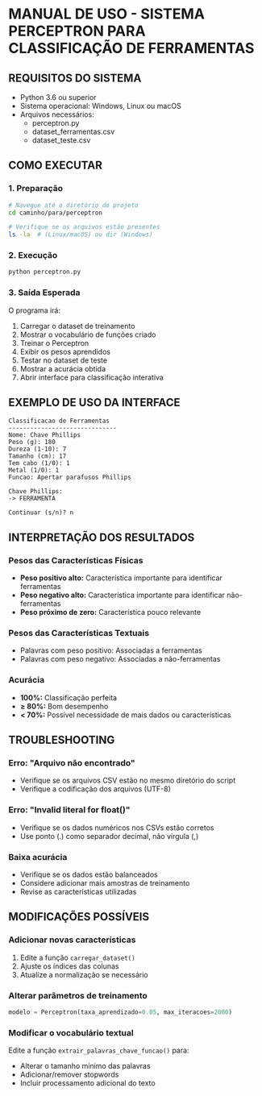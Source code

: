 # MANUAL DE USO - SISTEMA PERCEPTRON PARA CLASSIFICAÇÃO DE FERRAMENTAS

## REQUISITOS DO SISTEMA

- Python 3.6 ou superior
- Sistema operacional: Windows, Linux ou macOS
- Arquivos necessários:
  - perceptron.py
  - dataset_ferramentas.csv
  - dataset_teste.csv

## COMO EXECUTAR

### 1. Preparação
```bash
# Navegue até o diretório do projeto
cd caminho/para/perceptron

# Verifique se os arquivos estão presentes
ls -la  # (Linux/macOS) ou dir (Windows)
```

### 2. Execução
```bash
python perceptron.py
```

### 3. Saída Esperada

O programa irá:
1. Carregar o dataset de treinamento
2. Mostrar o vocabulário de funções criado
3. Treinar o Perceptron
4. Exibir os pesos aprendidos
5. Testar no dataset de teste
6. Mostrar a acurácia obtida
7. Abrir interface para classificação interativa

## EXEMPLO DE USO DA INTERFACE

```
Classificacao de Ferramentas
------------------------------
Nome: Chave Phillips
Peso (g): 180
Dureza (1-10): 7
Tamanho (cm): 17
Tem cabo (1/0): 1
Metal (1/0): 1
Funcao: Apertar parafusos Phillips

Chave Phillips:
-> FERRAMENTA

Continuar (s/n)? n
```

## INTERPRETAÇÃO DOS RESULTADOS

### Pesos das Características Físicas
- **Peso positivo alto:** Característica importante para identificar ferramentas
- **Peso negativo alto:** Característica importante para identificar não-ferramentas
- **Peso próximo de zero:** Característica pouco relevante

### Pesos das Características Textuais
- Palavras com peso positivo: Associadas a ferramentas
- Palavras com peso negativo: Associadas a não-ferramentas

### Acurácia
- **100%:** Classificação perfeita
- **≥ 80%:** Bom desempenho
- **< 70%:** Possível necessidade de mais dados ou características

## TROUBLESHOOTING

### Erro: "Arquivo não encontrado"
- Verifique se os arquivos CSV estão no mesmo diretório do script
- Verifique a codificação dos arquivos (UTF-8)

### Erro: "Invalid literal for float()"
- Verifique se os dados numéricos nos CSVs estão corretos
- Use ponto (.) como separador decimal, não vírgula (,)

### Baixa acurácia
- Verifique se os dados estão balanceados
- Considere adicionar mais amostras de treinamento
- Revise as características utilizadas

## MODIFICAÇÕES POSSÍVEIS

### Adicionar novas características
1. Edite a função `carregar_dataset()`
2. Ajuste os índices das colunas
3. Atualize a normalização se necessário

### Alterar parâmetros de treinamento
```python
modelo = Perceptron(taxa_aprendizado=0.05, max_iteracoes=2000)
```

### Modificar o vocabulário textual
Edite a função `extrair_palavras_chave_funcao()` para:
- Alterar o tamanho mínimo das palavras
- Adicionar/remover stopwords
- Incluir processamento adicional do texto
